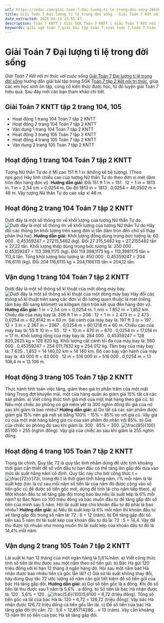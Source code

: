 ```yaml
---
url: https://vndoc.com/giai-toan-7-dai-luong-ti-le-trong-doi-song-286167
title: Giải Toán 7 Đại lượng tỉ lệ trong đời sống - Giải Toán 7 Kết nối tri thức với cuộc sống - VnDoc.com
date_extracted: 2025-04-14 15:55:47
description: Toán 7 KNTT | Giải SGK Toán 7 KNTT | Giải Toán 7 Kết nối tri thức| Giải bài tập Toán 7 Đại lượng tỉ lệ trong đời sống bao gồm lời giải chi tiết cho từng bài tập trong SGK Toán 7 tập 2 Kết nối tri thức, mời các bạn tham khảo.
keywords: giải sgk toán 7,giải bài tập toán 7,soạn toán 7,toán 7,toán lớp 7,giải toán 7,sgk toán 7,toan 7,giai toan 7,toán 7 tập 1,toán lớp 7 tập 2,bài tập toán lớp 7,giải bài tập toán lớp 7,sgk toán 7 tập 2,toán 7 kết nối tri thức,giải toán 7 kết nối tri thức,giải toán 7 kntt Đại lượng tỉ lệ trong đời sống,Toán 7 kết nối tri thức Đại lượng tỉ lệ trong đời sống,Đại lượng tỉ lệ trong đời sống,Giải Toán 7 Đại lượng tỉ lệ trong đời sống kết nối tri thức
---
```


# Giải Toán 7 Đại lượng tỉ lệ trong đời sống
 _Giải Toán 7 Kết nối tri thức với cuộc sống_
[Giải Toán 7 Đại lượng tỉ lệ trong đời sống](<https://vndoc.com/giai-toan-7-dai-luong-ti-le-trong-doi-song-286167>) hướng dẫn giải bài tập trong SGK T[oán 7 tập 2 Kết nối tri thức](<https://vndoc.com/toan-7-tap-2-kntt>), giúp các em học sinh ôn tập, củng cố kiến thức được học, từ đó luyện giải Toán 7 hiệu quả. Sau đây mời các bạn tham khảo chi tiết.
## Giải Toán 7 KNTT tập 2 trang 104, 105
  * Hoạt động 1 trang 104 Toán 7 tập 2 KNTT 
  * Hoạt động 2 trang 104 Toán 7 tập 2 KNTT 
  * Vận dụng 1 trang 104 Toán 7 tập 2 KNTT 
  * Hoạt động 3 trang 105 Toán 7 tập 2 KNTT 
  * Hoạt động 4 trang 105 Toán 7 tập 2 KNTT 
  * Vận dụng 2 trang 105 Toán 7 tập 2 KNTT 

## **Hoạt động 1 trang 104 Toán 7 tập 2 KNTT**
Tượng Nữ thần Tự do ở Mĩ cao 151 ft 1 in \(không kể bệ tượng\).
\(Theo _nps.gov_\)
Hãy tính chiều cao của tượng Nữ thần Tự do theo đơn vị mét \(làm tròn đến hàng đơn vị\).
**Hướng dẫn giải:**
Đổi 151 ft 1 in = 151 . 12 + 1 in = 1813 in.
1 in = 2,54 cm = 0,0254 m.
Do đó 1813 in = 1813 . 0,0254 = 46,0502 m ≈ 46 m.
Vậy tượng Nữ thần Tự do cao xấp xỉ 46 m.
## **Hoạt động 2 trang 104 Toán 7 tập 2 KNTT**
Dưới đây là một số thông tin về khối lượng của tượng Nữ thần Tự do.
![Dưới đây là một số thông tin về khối lượng của tượng Nữ thần Tự do](https://i.vdoc.vn/data/image/2023/01/03/hd2-trang-104-toan-7-tap-2-148049.png)
Hãy đổi các thông tin khối lượng trên sang đơn vị tấn \(làm tròn đến chữ số thập phân thứ hai\).
**Hướng dẫn giải:**
Khối lượng đồng dùng trong bức tượng là: 60 000 . 0,45359247 = 27215,5482 \(kg\).
Đổi 27 215,5482 kg = 27,2155482 tấn ≈ 27,22 tấn.
Khối lượng thép dùng trong bức tượng là: 250 000 . 0,45359247 = 113 398,1175 \(kg\).
Đổi 113 398,1175 kg = 113,3981175 tấn ≈ 113,4 tấn.
Tổng khối lượng bức tượng là: 450 000 . 0,45359247 = 204 116,6115 \(kg\).
Đổi 204 116,6115 kg = 204,1166115 tấn ≈ 204,12 tấn.
## **Vận dụng 1 trang 104 Toán 7 tập 2 KNTT**
Dưới đây là một số thông số kĩ thuật của một dòng máy bay.
![Dưới đây là một số thông số kĩ thuật của một dòng máy bay](https://i.vdoc.vn/data/image/2023/01/03/van-dung-1-trang-104-toan-7-tap-2-148050.png)
Hãy đổi các thông số kĩ thuật trên sang các đơn vị đo lường quen thuộc là mét \(riêng tầm bay đổi sang kilômét\) và kilôgam \(làm tròn kết quả đến hàng đơn vị\).
**Hướng dẫn giải:**
1 in = 2,54 cm = 0,0254 m.
1 nmi = 1 852 m = 1,852 km.
Chiều dài của máy bay là:
206 ft 1 in = 206 . 12 + 1 in = 2 473 in = 2 473 . 0,0254 m = 62,8142 m ≈ 63 m.
Sải cánh của máy bay là:
197 ft 3 in = 197 . 12 + 3 in = 2 367 in = 2367 . 0,0254 m = 60,1218 m ≈ 60 m.
Chiều cao của máy bay là:
55 ft 10 in = 55 . 12 + 10 in = 670 in = 670 . 0,0254 m = 17,018 m ≈ 17 m.
Khối lượng rỗng của máy bay là:
284 000 . 0,45359247 = 128 820,2625 kg ≈ 128 820 kg.
Khối lượng cất cánh tối đa của máy bay là:
560 000 . 0,45359247 = 254 011,7832 kg ≈ 254 012 kg.
Tầm bay của máy bay là:
7 635 . 1,852 = 14 140,02 km ≈ 14 140 km.
Độ cao bay vận hành của máy bay là:
43 000 ft = 43 000 . 12 in = 516 000 in = 516 000 . 0,0254 m = 13 106,4 m ≈ 13 106 m.
## **Hoạt động 3 trang 105 Toán 7 tập 2 KNTT**
Thực hành tính toán việc tăng, giảm theo giá trị phần trăm của một mặt hàng
Trong đợt khuyến mãi, một cửa hàng quần áo giảm giá 15% tất cả các sản phẩm.
a\) Viết công thức tính giá mới của một mặt hàng theo giá cũ.
b\) Nếu một chiếc áo phông có giá niêm yết là 300 nghìn đồng thì giá của nó sau khi giảm là bao nhiêu?
**Hướng dẫn giải:**
a\) Do tất cả các sản phẩm được giảm giá 15% nên giá mới sẽ bằng 100% - 15% = 85% so với giá cũ.
Vậy giá cũ của một mặt hàng bằng giá cũ của sản phẩm đó nhân với 85%.
b\) Giá của chiếc áo phông đó sau khi giảm là: 300 . 85% = 300. ![\\frac{85}{100}](https://i.vdoc.vn/data/image/blank.png)85100 = 255 \(nghìn đồng\).
Vậy giá của chiếc áo sau khi giảm là 255 nghìn đồng.
## **Hoạt động 4 trang 105 Toán 7 tập 2 KNTT**
Trong tài chính, Quy tắc 72 là quy tắc tính nhẩm dùng để ước tính khoảng thời gian cần thiết để số vốn đầu tư ban đầu có thể tăng lên gấp đôi dựa vào mức lãi suất hằng năm cố định. Quy tắc này cho bởi công thức t = ![\\frac{72}{r}](https://i.vdoc.vn/data/image/blank.png)72r, trong đó t là thời gian tính bằng năm, r% mỗi năm là lãi suất kép \(tức là cứ sau mỗi năm số tiền lãi của năm đó được cộng vào số tiền gốc cũ để được số tiền gốc mới, dùng để tính lãi cho năm tiếp theo\).
a\) Một khoản đầu tư sẽ tăng gấp đôi trong bao lâu nếu lãi suất kép là 6% mỗi năm?
b\) Bác Nam có 100 triệu đồng và bác muốn đầu tư để tăng gấp đôi số tiền của mình sau 5 năm. Hỏi lãi suất kép cho khoản đầu tư đó phải là bao nhiêu?
**Hướng dẫn giải:**
a\) Nếu lãi suất kép là 6% mỗi năm thì khoản đầu tư sẽ tăng gấp đôi trong số năm là:
72 : 6 = 12 \(năm\).
b\) Để tăng gấp đôi số tiền sau 5 năm thì lãi suất kép của khoản đầu tư đó là:
72 : 5 = 14,4.
Vậy để thu được lợi nhuận như mong muốn thì lãi suất kép của khoản đầu tư đó là 14,4% mỗi năm.
## **Vận dụng 2 trang 105 Toán 7 tập 2 KNTT**
Lãi suất kì hạn 12 tháng của một ngân hàng là 5,6%/năm.
a\) Viết công thức tính số tiền lãi thu được sau một năm theo số tiền gửi.
b\) Bác Hà gửi 120 triệu đồng với kì hạn 12 tháng ở ngân hàng đó. Hỏi sau một năm bác Hà nhận được bao nhiêu tiền cả gốc lẫn lãi?
c\) Giả sử lãi suất không thay đổi, hãy dùng Quy tắc 72 ước lượng số năm cần gửi tiết kiệm để số tiền gửi của bác Hà tăng gấp đôi.
**Hướng dẫn giải:**
a\) Gọi số tiền gốc là a đồng.
Khi đó số tiền lãi thu được sau 1 năm là 5,6% . a đồng.
b\) Số tiền lãi bác Hà nhận được là: 120 . 5,6% = 120 . ![\\frac{5,6}{100}](https://i.vdoc.vn/data/image/blank.png)5,6100 = 6,72 \(triệu đồng\).
Tổng số tiền gốc và lãi của bác Hà là: 120 + 6,72 = 126,72 \(triệu đồng\).
Vậy bác Hà nhận được 126,72 triệu đồng cả tiền gốc lẫn lãi.
c\) Để số tiền của bác Hà tăng gấp đôi thì cần: 72 : 5,6 = 12,85714286… ≈ 13 \(năm\).
Vậy cần khoảng 13 năm thì số tiền của bác Hà sẽ tăng gấp đôi.

